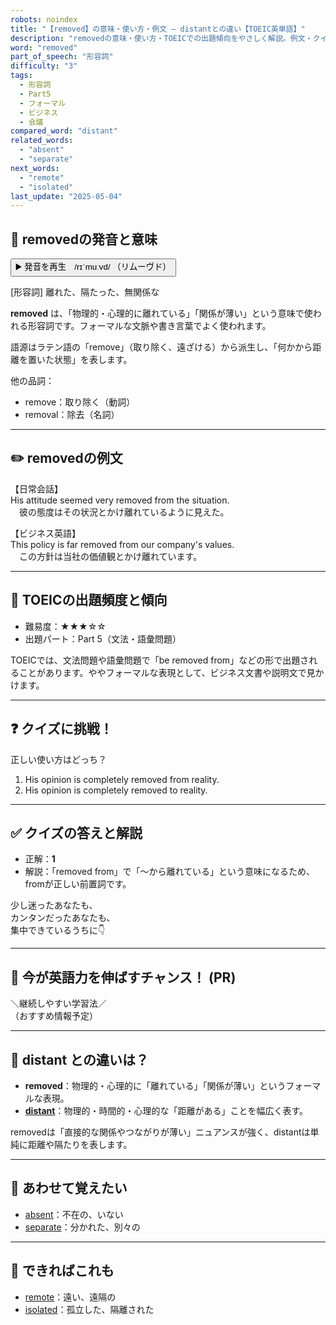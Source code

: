 ```yaml
---
robots: noindex
title: "【removed】の意味・使い方・例文 ― distantとの違い【TOEIC英単語】"
description: "removedの意味・使い方・TOEICでの出題傾向をやさしく解説。例文・クイズ付きでdistantとの違いもわかりやすく学べます。"
word: "removed"
part_of_speech: "形容詞"
difficulty: "3"
tags:
  - 形容詞
  - Part5
  - フォーマル
  - ビジネス
  - 会議
compared_word: "distant"
related_words:
  - "absent"
  - "separate"
next_words:
  - "remote"
  - "isolated"
last_update: "2025-05-04"
---
```


## 🔰 removedの発音と意味

<button class="play-audio" onclick="playTTS('removed')">
  <span class="play-audio-main">
    ▶️ 発音を再生　/rɪˈmuːvd/
  </span>
  <span class="play-audio-sub">
    （リムーヴド）
  </span>
</button>

[形容詞] 離れた、隔たった、無関係な

**removed** は、「物理的・心理的に離れている」「関係が薄い」という意味で使われる形容詞です。フォーマルな文脈や書き言葉でよく使われます。

語源はラテン語の「remove」（取り除く、遠ざける）から派生し、「何かから距離を置いた状態」を表します。

他の品詞：  
- remove：取り除く（動詞）
- removal：除去（名詞）

---

## ✏️ removedの例文

【日常会話】  
His attitude seemed very removed from the situation.  
　彼の態度はその状況とかけ離れているように見えた。

【ビジネス英語】  
This policy is far removed from our company's values.  
　この方針は当社の価値観とかけ離れています。

---

## 🎯 TOEICの出題頻度と傾向

- 難易度：★★★☆☆
- 出題パート：Part 5（文法・語彙問題）

TOEICでは、文法問題や語彙問題で「be removed from」などの形で出題されることがあります。ややフォーマルな表現として、ビジネス文書や説明文で見かけます。

---

## ❓ クイズに挑戦！

正しい使い方はどっち？

1. His opinion is completely removed from reality.  
2. His opinion is completely removed to reality.

---

## ✅ クイズの答えと解説

- 正解：**1**
- 解説：「removed from」で「～から離れている」という意味になるため、fromが正しい前置詞です。

少し迷ったあなたも、  
カンタンだったあなたも、  
集中できているうちに👇️

---

## 🚀 今が英語力を伸ばすチャンス！ (PR)

<div class="info-center">
＼継続しやすい学習法／<br>  
（おすすめ情報予定）
</div>

---

## 🤔  distant との違いは？

- **removed**：物理的・心理的に「離れている」「関係が薄い」というフォーマルな表現。
- **[distant](/word/distant)**：物理的・時間的・心理的な「距離がある」ことを幅広く表す。

removedは「直接的な関係やつながりが薄い」ニュアンスが強く、distantは単純に距離や隔たりを表します。

---

## 🧩 あわせて覚えたい

- [absent](/word/absent)：不在の、いない
- [separate](/word/separate)：分かれた、別々の

---

## 📖 できればこれも

- [remote](/word/remote)：遠い、遠隔の
- [isolated](/word/isolated)：孤立した、隔離された

<!-- cvid: aid38_bid09 -->
